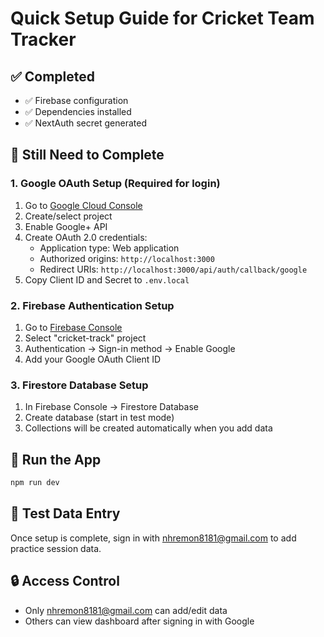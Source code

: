 # Quick Setup Guide for Cricket Team Tracker

## ✅ Completed
- ✅ Firebase configuration
- ✅ Dependencies installed
- ✅ NextAuth secret generated

## 🔧 Still Need to Complete

### 1. Google OAuth Setup (Required for login)
1. Go to [Google Cloud Console](https://console.cloud.google.com/)
2. Create/select project
3. Enable Google+ API
4. Create OAuth 2.0 credentials:
   - Application type: Web application
   - Authorized origins: `http://localhost:3000`
   - Redirect URIs: `http://localhost:3000/api/auth/callback/google`
5. Copy Client ID and Secret to `.env.local`

### 2. Firebase Authentication Setup
1. Go to [Firebase Console](https://console.firebase.google.com/)
2. Select "cricket-track" project
3. Authentication → Sign-in method → Enable Google
4. Add your Google OAuth Client ID

### 3. Firestore Database Setup
1. In Firebase Console → Firestore Database
2. Create database (start in test mode)
3. Collections will be created automatically when you add data

## 🚀 Run the App
```bash
npm run dev
```

## 📝 Test Data Entry
Once setup is complete, sign in with nhremon8181@gmail.com to add practice session data.

## 🔒 Access Control
- Only nhremon8181@gmail.com can add/edit data
- Others can view dashboard after signing in with Google